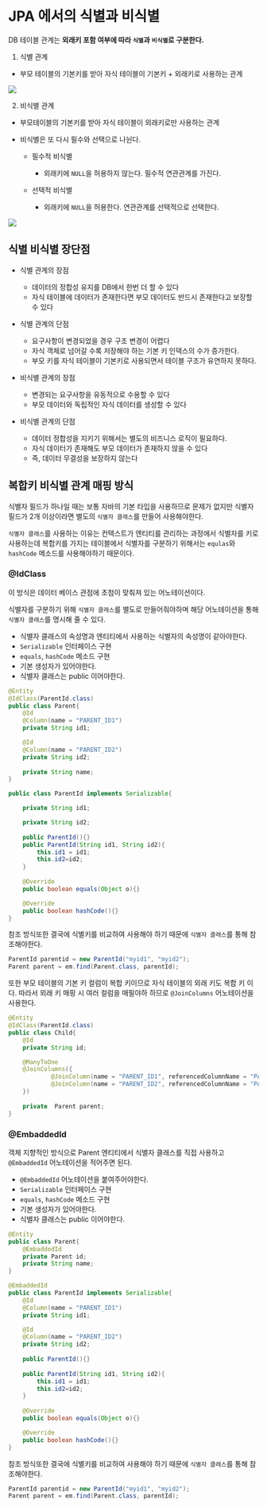 # JPA 에서의 식별과 비식별

DB 테이블 관계는 **외래키 포함 여부에 따라 `식별`과 `비식별`로 구분한다.**

1. 식별 관계
  - 부모 테이블의 기본키를 받아 자식 테이블이 기본키 + 외래키로 사용하는 관계

![](https://img1.daumcdn.net/thumb/R1280x0/?scode=mtistory2&fname=https%3A%2F%2Fblog.kakaocdn.net%2Fdn%2FYioAe%2FbtqFPriMerk%2FFrSpo08ZHl2KpDTg2ReIxK%2Fimg.png)

2. 비식별 관계
  - 부모테이블의 기본키를 받아 자식 테이블이 외래키로만 사용하는 관계
  
  - 비식별은 또 다시 필수와 선택으로 나뉜다. 
    - 필수적 비식별
      - 외래키에 `NULL`을 허용하지 않는다. 필수적 연관관계를 가진다.

    - 선택적 비식별
      - 외래키에 `NULL`을 허용한다. 연관관계를 선택적으로 선택한다.
    
![](https://img1.daumcdn.net/thumb/R1280x0/?scode=mtistory2&fname=https%3A%2F%2Fblog.kakaocdn.net%2Fdn%2FcFZ1cV%2FbtqFOWQQR80%2F5bf3sjjPznGDUz0kSIpQck%2Fimg.png)


## 식별 비식별 장단점

- 식별 관계의 장점
  - 데이터의 정합성 유지를 DB에서 한번 더 할 수 있다
  - 자식 테이블에 데이터가 존재한다면 부모 데이터도 반드시 존재한다고 보장할 수 있다

- 식별 관계의 단점
  - 요구사항이 변경되었을 경우 구조 변경이 어렵다
  - 자식 객체로 넘어갈 수록 저장해야 하는 기본 키 인덱스의 수가 증가한다.
  - 부모 키를 자식 테이블이 기본키로 사용되면서 테이블 구조가 유연하지 못하다.

- 비식별 관계의 장점
  - 변경되는 요구사항을 유동적으로 수용할 수 있다
  - 부모 데이터와 독립적인 자식 데이터를 생성할 수 있다
  
- 비식별 관계의 단점
  - 데이터 정합성을 지키기 위해서는 별도의 비즈니스 로직이 필요하다.
  - 자식 데이터가 존재해도 부모 데이터가 존재하지 않을 수 있다
  - 즉, 데이터 무결성을 보장하지 않는다

## 복합키 비식별 관계 매핑 방식

식별자 필드가 하나일 때는 보통 자바의 기본 타입을 사용하므로 문제가 없지만  식별자 필드가 2개 이상이라면 별도의 `식별자 클래스`를 만들어 사용해야한다.

`식별자 클래스`를 사용하는 이유는 컨텍스트가 엔티티를 관리하는 과정에서 식별자를 키로 사용하는데
복합키를 가지는 테이블에서 식별자를 구분하기 위해서는 `equlas`와 `hashCode` 메소드를 사용해야하기 때문이다.

### @IdClass

이 방식은 데이터 베이스 관점에 초첨이 맞춰져 있는 어노테이션이다.

식별자를 구분하기 위해 `식별자 클래스`를 별도로 만들어줘야하며 해당 어노테이션을 통해 `식별자 클래스`를 명시해 줄 수 있다.


- 식별자 클래스의 속성명과 엔티티에서 사용하는 식별자의 속성명이 같아야한다.
- `Serializable` 인터페이스 구현
- `equals`, `hashCode` 메소드 구현
- 기본 생성자가 있어야한다.
- 식별자 클래스는 public 이어야한다.

```java
@Entity
@IdClass(ParentId.class)
public class Parent{
    @Id
    @Column(name = "PARENT_ID1")
    private String id1;

    @Id
    @Column(name = "PARENT_ID2")
    private String id2;
    
    private String name;
}
```

```java
public class ParentId implements Serializable{

    private String id1;

    private String id2;
    
    public ParentId(){}
    public ParentId(String id1, String id2){
        this.id1 = id1;
        this.id2=id2;
    }
    
    @Override
    public boolean equals(Object o){}

    @Override
    public boolean hashCode(){}
}
```

참조 방식또한 결국에 식별키를 비교하여 사용해야 하기 때문에 `식별자 클래스`를 통해 참조해야한다.

```java
ParentId parentid = new ParentId("myid1", "myid2");
Parent parent = em.find(Parent.class, parentId);
```

또한 부모 테이블의 기본 키 컬럼이 복합 키이므로 자식 테이블의 외래 키도 복합 키 이다.
따라서 외래 키 매핑 시 여러 컬럼을 매필야하 하므로 `@JoinColumns` 어노테이션을 사용한다.

```java
@Entity
@IdClass(ParentId.class)
public class Child{
    @Id
    private String id;

    @ManyToOne
    @JoinColumns({
            @JoinColumn(name = "PARENT_ID1", referencedColumnName = "PARENT_ID1"),
            @JoinColumn(name = "PARENT_ID2", referencedColumnName = "PARENT_ID2")
    })
    
    private  Parent parent;
}
```

### @EmbaddedId

객체 지향적인 방식으로 Parent 엔티티에서 식별자 클래스를 직접 사용하고 `@EmbaddedId` 어노테이션을 적어주면 된다.


- `@EmbaddedId` 어노테이션을 붙여주어야한다.
- `Serializable` 인터페이스 구현
- `equals`, `hashCode` 메소드 구현
- 기본 생성자가 있어야한다.
- 식별자 클래스는 public 이어야한다.

```java
@Entity
public class Parent{
    @EmbaddedId
    private Parent id;
    private String name;
}
```

```java
@EmbaddedId
public class ParentId implements Serializable{
    @Id
    @Column(name = "PARENT_ID1")
    private String id1;

    @Id
    @Column(name = "PARENT_ID2")
    private String id2;
    
    public ParentId(){}
    
    public ParentId(String id1, String id2){
        this.id1 = id1;
        this.id2=id2;
    }
    
    @Override
    public boolean equals(Object o){}

    @Override
    public boolean hashCode(){}
}
```

참조 방식또한 결국에 식별키를 비교하여 사용해야 하기 때문에 `식별자 클래스`를 통해 참조해야한다.

```java
ParentId parentid = new ParentId("myid1", "myid2");
Parent parent = em.find(Parent.class, parentId);
```
